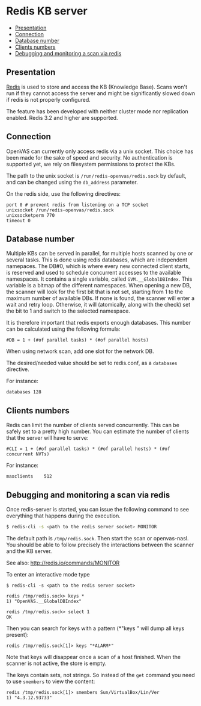 # Redis KB server <!-- omit in toc -->

- [Presentation](#presentation)
- [Connection](#connection)
- [Database number](#database-number)
- [Clients numbers](#clients-numbers)
- [Debugging and monitoring a scan via redis](#debugging-and-monitoring-a-scan-via-redis)

## Presentation

[Redis](http://redis.io) is used to store and access the KB (Knowledge Base).
Scans won't run if they cannot access the server and might be significantly
slowed down if redis is not properly configured.

The feature has been developed with neither cluster mode nor replication
enabled. Redis 3.2 and higher are supported.

## Connection

OpenVAS can currently only access redis via a unix socket. This choice has been
made for the sake of speed and security. No authentication is supported yet, we
rely on filesystem permissions to protect the KBs.

The path to the unix socket is `/run/redis-openvas/redis.sock` by default, and
can be changed using the `db_address` parameter.

On the redis side, use the following directives:

```
port 0 # prevent redis from listening on a TCP socket
unixsocket /run/redis-openvas/redis.sock
unixsocketperm 770
timeout 0
```

## Database number

Multiple KBs can be served in parallel, for multiple hosts scanned by one or
several tasks. This is done using redis databases, which are independent
namepaces. The DB#0, which is where every new connected client starts, is
reserved and used to schedule concurrent accesses to the available namespaces.
It contains a single variable, called `GVM.__GlobalDBIndex`. This variable
is a bitmap of the different namespaces. When opening a new DB, the scanner will
look for the first bit that is not set, starting from 1 to the maximum number of
available DBs. If none is found, the scanner will enter a wait and retry loop.
Otherwise, it will (atomically, along with the check) set the bit to 1 and
switch to the selected namespace.

It is therefore important that redis exports enough databases. This number can
be calculated using the following formula:

```
#DB = 1 + (#of parallel tasks) * (#of parallel hosts)
```

When using network scan, add one slot for the network DB.

The desired/needed value should be set to redis.conf, as a `databases`
directive.

For instance:

```
databases 128
```

## Clients numbers

Redis can limit the number of clients served concurrently. This can be safely
set to a pretty high number. You can estimate the number of clients that the
server will have to serve:

```
#CLI = 1 + (#of parallel tasks) * (#of parallel hosts) * (#of concurrent NVTs)
```

For instance:

```
maxclients    512
```

## Debugging and monitoring a scan via redis

Once redis-server is started, you can issue the following command to see
everything that happens during the execution.

```sh
$ redis-cli -s <path to the redis server socket> MONITOR
```

The default path is `/tmp/redis.sock`. Then start the scan or
openvas-nasl. You should be able to follow precisely the interactions
between the scanner and the KB server.

See also: http://redis.io/commands/MONITOR


To enter an interactive mode type

```
$ redis-cli -s <path to the redis server socket>

redis /tmp/redis.sock> keys *
1) "OpenVAS.__GlobalDBIndex"

redis /tmp/redis.sock> select 1
OK
```

Then you can search for keys with a pattern (*"keys *"* will dump all
keys present):

```
redis /tmp/redis.sock[1]> keys "*ALARM*"
```

Note that keys will disappear once a scan of a host finished.
When the scanner is not active, the store is empty.

The keys contain sets, not strings. So instead of the `get` command
you need to use `smembers` to view the content:

```
redis /tmp/redis.sock[1]> smembers Sun/VirtualBox/Lin/Ver
1) "4.3.12.93733"
```
